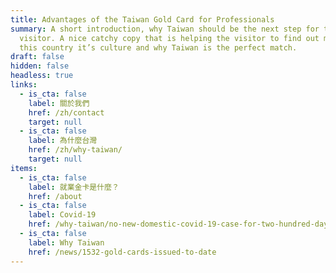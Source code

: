 ```yaml
---
title: Advantages of the Taiwan Gold Card for Professionals
summary: A short introduction, why Taiwan should be the next step for the
  visitor. A nice catchy copy that is helping the visitor to find out more about
  this country it’s culture and why Taiwan is the perfect match.
draft: false
hidden: false
headless: true
links:
  - is_cta: false
    label: 關於我們
    href: /zh/contact
    target: null
  - is_cta: false
    label: 為什麼台灣
    href: /zh/why-taiwan/
    target: null
items:
  - is_cta: false
    label: 就業金卡是什麼？
    href: /about
  - is_cta: false
    label: Covid-19
    href: /why-taiwan/no-new-domestic-covid-19-case-for-two-hundred-days-how-do-taiwan-do-it
  - is_cta: false
    label: Why Taiwan
    href: /news/1532-gold-cards-issued-to-date
---
```

<!-- This text will never be seen -->
